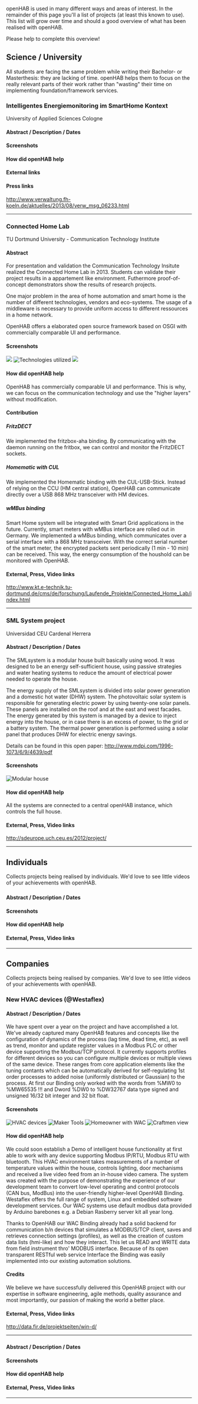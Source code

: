 openHAB is used in many different ways and areas of interest. In the remainder of this page you'll a list of projects (at least this known to use). This list will grow over time and should a good overview of what has been realised with openHAB.

Please help to complete this overview!

## Science / University

All students are facing the same problem while writing their Bachelor- or Masterthesis: they are lacking of time. openHAB helps them to focus on the really relevant parts of their work rather than "wasting" their time on implementing foundation/framework services.

### Intelligentes Energiemonitoring im SmartHome Kontext

University of Applied Sciences Cologne

#### Abstract / Description / Dates

#### Screenshots

#### How did openHAB help

#### External links

#### Press links

http://www.verwaltung.fh-koeln.de/aktuelles/2013/08/verw_msg_06233.html

***

### Connected Home Lab

TU Dortmund University - Communication Technology Institute

#### Abstract
For presentation and validation the Communication Technology Insitute realized the Connected Home Lab in 2013. Students can validate their project results in a appartement like environment. Futhermore proof-of-concept demonstrators show the results of research projects.

One major problem in the area of home automation and smart home is the number of different technologies, vendors and eco-systems. The usage of a middleware is necessary to provide uniform access to different ressources in a home network. 

OpenHAB offers a elaborated open source framework based on OSGI with commercially comparable UI and performance.

#### Screenshots
![](http://www.kt.e-technik.tu-dortmund.de/cms/Medienpool/forschung/projekte/living_lab/livinglab_foto3.jpg)
![Technologies utilized](http://www.kt.e-technik.tu-dortmund.de/cms/Medienpool/forschung/projekte/living_lab/livinglab_com.jpg)
![](http://www.kt.e-technik.tu-dortmund.de/cms/Medienpool/forschung/projekte/living_lab/livinglab.jpg)

#### How did openHAB help

OpenHAB has commercially comparable UI and performance. This is why, we can focus on the communication technology and use the "higher layers" without modification.
#### Contribution
##### FritzDECT
We implemented the fritzbox-aha binding. By communicating with the daemon running on the fritbox, we can control and monitor the FritzDECT sockets.
##### Homematic with CUL
We implemented the Homematic binding with the CUL-USB-Stick. Instead of relying on the CCU (HM central station), OpenHAB can communicate directly over a USB 868 MHz transceiver with HM devices.
##### wMBus binding
Smart Home system will be integrated with Smart Grid applications in the future. Currently, smart meters with wMBus interface are rolled out in Germany. We implemented a wMBus binding, which communicates over a serial interface with a 868 MHz transceiver. With the correct serial number of the smart meter, the encrypted packets sent periodically (1 min - 10 min) can be received. This way, the energy consumption of the houshold can be monitored with OpenHAB.
#### External, Press, Video links
http://www.kt.e-technik.tu-dortmund.de/cms/de/forschung/Laufende_Projekte/Connected_Home_Lab/index.html

***

### SML System project

Universidad CEU Cardenal Herrera

#### Abstract / Description / Dates

The SMLsystem is a modular house built basically using wood. It was designed to be an energy self-sufficient house, using passive strategies and water heating systems to reduce the amount of electrical power needed to operate the house.

The energy supply of the SMLsystem is divided into solar power generation and a domestic hot water (DHW) system. The photovoltaic solar system is responsible for generating electric power by using twenty-one solar panels. These panels are installed on the roof and at the east and west facades. The energy generated by this system is managed by a device to inject energy into the house, or in case there is an excess of power, to the grid or a battery system. The thermal power generation is performed using a solar panel that produces DHW for electric energy savings.

Details can be found in this open paper: http://www.mdpi.com/1996-1073/6/9/4639/pdf

#### Screenshots

![Modular house](http://sdeurope.uch.ceu.es/2012/wp-content/uploads/2012/08/anim_SML_system.gif)

#### How did openHAB help

All the systems are connected to a central openHAB instance, which controls the full house.

#### External, Press, Video links

http://sdeurope.uch.ceu.es/2012/project/

***

## Individuals

Collects projects being realised by individuals. We'd love to see little videos of your achievements with openHAB.

### <project name>
#### Abstract / Description / Dates
#### Screenshots
#### How did openHAB help
#### External, Press, Video links

***

## Companies

Collects projects being realised by companies. We'd love to see little videos of your achievements with openHAB.

### New HVAC devices (@Westaflex)

#### Abstract / Description / Dates
We have spent over a year on the project and have accomplished a lot. We've already captured many OpenHAB features and concepts like the configuration of dynamics of the process (lag time, dead time, etc), as well as trend, monitor and update register values in a Modbus PLC or other device supporting the Modbus/TCP protocol. It currently supports profiles for different devices so you can configure multiple devices or multiple views of the same device. These ranges from core application elements like the tuning contants which can be automatically derived for self-regulating 1st order processes to added noise (uniformly distributed or Gaussian) to the process. At first our Binding only worked with the words from %MW0 to %MW65535 !!! and Dword %DW0 to %DW32767 data type signed and unsigned 16/32 bit integer and 32 bit float. 

#### Screenshots
![HVAC devices](http://www.pinterest.com/pin/160229699216460430/)
![Maker Tools](http://www.pinterest.com/pin/160229699215541418/)
![Homeowner with WAC](http://www.pinterest.com/pin/160229699214349483/)
![Craftmen view](http://www.pinterest.com/pin/160229699214349477/)

#### How did openHAB help
We could soon establish a Demo of intelligent house functionality at first able to work with any device supporting Modbus IP/RTU, Modbus RTU with bluetooth. This HVAC environment takes measurements of a number of temperature values within the house, controls lighting, door mechanisms and received a live video feed from an in-house video camera. The system was created with the purpose of demonstrating the experience of our development team to convert low-level operating and control protocols (CAN bus, ModBus) into the user-friendly higher-level OpenHAB Binding. Westaflex offers the full range of system, Linux and embedded software development services. Our WAC systems use default modbus data provided by Arduino barebones e.g. a Debian Rasberry server kit all year long.

Thanks to OpenHAB our WAC Binding already had a solid backend for communication b/n devices that simulates a MODBUS/TCP client, saves and retrieves connection settings (profiles), as well as the creation of custom data lists (hmi-like) and how they interact. This let us READ and WRITE data from field instrument thro' MODBUS interface. Because of its open transparent RESTful web service Interface the Binding was easily implemented into our existing automation solutions.
#### Credits
We believe we have successfully delivered this OpenHAB project with our expertise in software engineering, agile methods, quality assurance and most importantly, our passion of making the world a better place. 

#### External, Press, Video links
http://data.fir.de/projektseiten/win-d/

***

### <project name>
#### Abstract / Description / Dates
#### Screenshots
#### How did openHAB help
#### External, Press, Video links

***